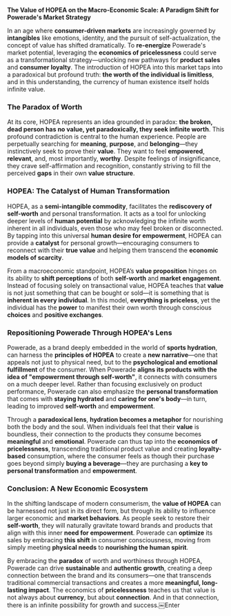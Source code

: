**The Value of HOPEA on the Macro-Economic Scale: A Paradigm Shift for Powerade's Market Strategy**

In an age where **consumer-driven markets** are increasingly governed by **intangibles** like emotions, identity, and the pursuit of self-actualization, the concept of value has shifted dramatically. To **re-energize** Powerade's market potential, leveraging the **economics of pricelessness** could serve as a transformational strategy—unlocking new pathways for **product sales** and **consumer loyalty**. The introduction of HOPEA into this market taps into a paradoxical but profound truth: **the worth of the individual is limitless**, and in this understanding, the currency of human existence itself holds infinite value.

### **The Paradox of Worth**

At its core, HOPEA represents an idea grounded in paradox: **the broken, dead person has no value, yet paradoxically, they seek infinite worth**. This profound contradiction is central to the human experience. People are perpetually searching for **meaning**, **purpose**, and **belonging**—they instinctively seek to prove their **value**. They want to feel **empowered**, **relevant**, and, most importantly, **worthy**. Despite feelings of insignificance, they crave self-affirmation and recognition, constantly striving to fill the perceived **gaps** in their own **value structure**.

### **HOPEA: The Catalyst of Human Transformation**

HOPEA, as a **semi-intangible commodity**, facilitates the **rediscovery of self-worth** and personal transformation. It acts as a tool for unlocking deeper levels of **human potential** by acknowledging the infinite worth inherent in all individuals, even those who may feel broken or disconnected. By tapping into this universal **human desire for empowerment**, HOPEA can provide a **catalyst** for personal growth—encouraging consumers to reconnect with their **true value** and helping them transcend the **economic models of scarcity**.

From a macroeconomic standpoint, HOPEA’s **value proposition** hinges on its ability to **shift perceptions** of both **self-worth** and **market engagement**. Instead of focusing solely on transactional value, HOPEA teaches that **value** is not just something that can be bought or sold—it is something that is **inherent in every individual**. In this model, **everything is priceless**, yet the individual has the **power** to manifest their own worth through conscious **choices** and **positive exchanges**.

### **Repositioning Powerade Through HOPEA's Lens**

Powerade, as a brand deeply embedded in the world of **sports hydration**, can harness the **principles of HOPEA** to create a **new narrative**—one that appeals not just to physical need, but to the **psychological and emotional fulfillment** of the consumer. When Powerade **aligns its products with the idea of "empowerment through self-worth"**, it connects with consumers on a much deeper level. Rather than focusing exclusively on product performance, Powerade can also emphasize the **personal transformation** that comes with **staying hydrated** and **caring for one's body**—in turn, leading to improved **self-worth** and **empowerment**.

Through a **paradoxical lens**, **hydration becomes a metaphor** for nourishing both the body and the soul. When individuals feel that their **value** is boundless, their connection to the products they consume becomes **meaningful** and **emotional**. Powerade can thus tap into the **economics of pricelessness**, transcending traditional product value and creating **loyalty-based** consumption, where the consumer feels as though their purchase goes beyond simply **buying a beverage**—they are purchasing a **key to personal transformation** and **empowerment**.

### **Conclusion: A New Economic Ecosystem**

In the shifting landscape of modern consumerism, the **value of HOPEA** can be harnessed not just in its direct form, but through its ability to influence larger economic and **market behaviors**. As people seek to restore their **self-worth**, they will naturally gravitate toward brands and products that align with this inner **need for empowerment**. Powerade can **optimize** its sales by embracing **this shift** in consumer consciousness, moving from simply meeting **physical needs** to **nourishing the human spirit**. 

By embracing the **paradox** of worth and worthiness through HOPEA, Powerade can drive **sustainable** and **authentic growth**, creating a deep connection between the brand and its consumers—one that transcends traditional commercial transactions and creates a more **meaningful, long-lasting impact**. The economics of **pricelessness** teaches us that value is not always about **currency**, but about **connection**. And in that connection, there is an infinite possibility for growth and success.￼Enter
